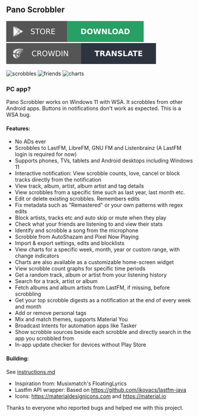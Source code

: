 ## Pano Scrobbler
[play-store]: shields/play-store.svg
[play-store-link]: https://play.google.com/store/apps/details?id=com.arn.scrobble

[ko-fi]: shields/ko-fi.svg
[ko-fi-link]: https://ko-fi.com/kawaiiDango

[crowdin]: shields/crowdin.svg
[crowdin-link]: https://crowdin.com/project/pscrobbler

[![download][play-store]][play-store-link] [![translate][crowdin]][crowdin-link]

<img src="https://i.imgur.com/XGmtOP5.jpg" alt="scrobbles" width="200"/> <img src="https://i.imgur.com/m1lbrU6l.jpg" alt="friends" width="200"/> <img src="https://i.imgur.com/7kETocF.jpg" alt="charts" width="200"/>

### PC app?
Pano Scrobbler works on Windows 11 with WSA. It scrobbles from other Android apps.
Buttons in notifications don't work as expected. This is a WSA bug.

#### Features:
- No ADs ever
- Scrobbles to LastFM, LibreFM, GNU FM and Listenbrainz (A LastFM login is required for now)
- Supports phones, TVs, tablets and Android desktops including Windows 11
- Interactive notification: View scrobble counts, love, cancel or block tracks directly from the notification
- View track, album, artist, album artist and tag details
- View scrobbles from a specific time such as last year, last month etc.
- Edit or delete existing scrobbles. Remembers edits
- Fix metadata such as "Remastered" or your own patterns with regex edits
- Block artists, tracks etc and auto skip or mute when they play
- Check what your friends are listening to and view their stats
- Identify and scrobble a song from the microphone
- Scrobble from AutoShazam and Pixel Now Playing
- Import & export settings, edits and blocklists
- View charts for a specific week, month, year or custom range, with change indicators
- Charts are also available as a customizable home-screen widget
- View scrobble count graphs for specific time periods
- Get a random track, album or artist from your listening history
- Search for a track, artist or album
- Fetch albums and album artists from LastFM, if missing, before scrobbling
- Get your top scrobble digests as a notification at the end of every week and month
- Add or remove personal tags
- Mix and match themes, supports Material You
- Broadcast Intents for automation apps like Tasker
- Show scrobble sources beside each scrobble and directly search in the app you scrobbled from
- In-app update checker for devices without Play Store

#### Building:
See [instructions.md](instructions.md)

- Inspiration from: Musixmatch's FloatingLyrics
- Lastfm API wrapper: Based on https://github.com/jkovacs/lastfm-java
- Icons: https://materialdesignicons.com and https://material.io

Thanks to everyone who reported bugs and helped me with this project.